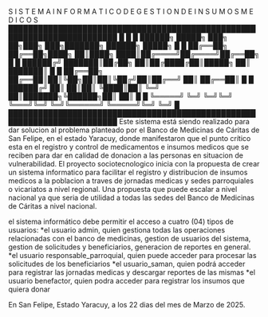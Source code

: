 S I S T E M A   I N F O R M A T I C O   D E  G E S T I O N  D E  I N S U M O S   M E D I C O S
████████████████████████████████████████████████████████████████████████
█                                                                      █ 
█    ██████╗   █████╗ ███╗   ██╗███╗   ███╗███████╗ ██████╗ █████╗     █
█    ██╔══██╗ ██╔══██╗████╗  ██║████╗ ████║██╔════╝██╔════╝██╔══██╗    █
█    ██████╔╝ ███████║██╔██╗ ██║██╔████╔██║█████╗  ██║     ███████║    █
█    ██╔══██╗ ██╔══██║██║╚██╗██║██║╚██╔╝██║██╔══╝  ██║     ██╔══██║    █
█    ██████╔╝ ██║  ██║██║ ╚████║██║ ╚═╝ ██║███████╗╚██████╗██║  ██║    █
█    ╚═════╝  ╚═╝  ╚═╝╚═╝  ╚═══╝╚═╝     ╚═╝╚══════╝ ╚═════╝╚═╝  ╚═╝    █
████████████████████████████████████████████████████████████████████████
Este sistema está siendo realizado para dar solucion al problema planteado por el Banco de Medicinas de Cáritas de San Felipe, en el estado Yaracuy, donde manifestaron que el punto crítico esta en el registro y control de medicamentos e insumos medicos que se reciben para dar en calidad de donacion a las personas en situacion de vulnerabilidad. El proyecto sociotecnologico inicia con la propuesta de crear un sistema informatico para facilitar el registro y distribucion de insumos medicos a la poblacion a traves de jornadas medicas y sedes parroquiales o vicariatos a nivel regional. Una propuesta que puede escalar a nivel nacional ya que seria de utilidad a todas las sedes del Banco de Medicinas de Cáritas a nivel nacional.

el sistema informático debe permitir el acceso a cuatro (04) tipos de usuarios:
    *el usuario admin, quien gestiona todas las operaciones relacionadas con el banco de medicinas,  gestion de usuarios del sistema, gestion de solicitudes y beneficiarios, generacion de reportes en general.
    *el usuario responsable_parroquial, quien puede acceder para procesar las solicitudes de los beneficiarios
    *el usuario_saman, quien podrá acceder para registrar las jornadas medicas y descargar reportes de las mismas
    *el usuario benefactor, quien podra acceder para registrar los insumos que quiera donar

En San Felipe, Estado Yaracuy, a los 22 dias del mes de Marzo de 2025.